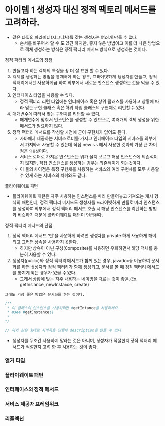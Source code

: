 # 아이템 1 생성자 대신 정적 팩토리 메서드를 고려하라.

- 같은 타입의 파라미터(시그니처)를 갖는 생성자는 여러개 만들 수 없다.
  - 순서를 바꾸어서 할 수 도 있긴 하지만, 좋지 않은 방법이고 이를 더 나은 방법으로 객체 생성하는 방식은 정적 팩터리 메서드 방식으로 생성하는 것이다.

정적 팩터리 메서드의 장점
1. 만들고자 하는 객체의 특징을 좀 더 잘 표현 할 수 있다.
2. 객체를 생성하는 방법을 통제해야 하는 경우, 프라이빗하게 생성자를 만들고, 정적 팩터리에서만 사용하게끔 하여 외부에서 새로운 인스턴스 생성하는 것을 막을 수 있다.
3. 인터페이스 타입을 사용할 수 있다.
   - 정적 팩터리 리턴 타입에는 인터페이스 혹은 상위 클래스를 사용하고 상황에 따라 맞는 구현 클래스 혹은 하위 타입 클래스의 구현체로 리턴할 수 있다.
4. 매개변수에 따라서 맞는 구현체를 리턴할 수 있다.
   - 매개변수에 맞춰서 인스턴스를 생성할 수 있으므로, 여러개의 객체 생성을 위한 메서드가 필요하지 않다.
5. 정적 팩터리 메서드를 작성할 시점에 굳이 구현체가 없어도 된다.
    - 자바에서 제공하는 서비스 로더를 가지고 인터페이스 타입의 서비스를 외부에서 가져와서 사용할 수 있는데 직접 new ~~ 해서 사용한 것과의 가장 큰 차이점은 `의존성`이다. 
    - 서비스 로더로 가져온 인스턴스는 뭐가 올지 모르고 해당 인스턴스에 의존적이지 않지만, 직접 인스턴스를 생성하는 경우는 의존적이게 되는것이다.
    - 이 둘의 차이점은 특정 구현체를 사용하는 서비스와 여러 구현체를 모두 사용할 수 있게 하는 서비스의 차이와도 같다.

플라이웨이트 패턴
- 플라이웨이트 패턴은 자주 사용하는 인스턴스를 미리 만들어놓고 가져오는 캐시 형식의 패턴인데, 정적 팩터리 메서드도 생성자를 프라이빗하게 만들로 미리 인스턴스를 생성하여 외부에서 정적 팩터리 메서드 호출 시 해당 인스턴스를 리턴하는 방법과 비슷하기 때문에 플라이웨이트 패턴이 언급된다.

정적 팩터리 메서드의 단점
1. 정적 팩터리 메서드 '만'을 사용하게 하려면 생성자를 private 하게 사용하게 해야 되고 그러면 상속을 사용하지 못한다.
   - 하지만 상속이 아닌 구성(Composite)를 사용하면 우회하면서 해당 객체를 충분히 사용할 수 있다.
2. 생성자(public)와 정적 팩터리 메서드가 함께 있는 경우, javadoc을 이용하여 문서화를 하면 생성자와 정적 팩터리가 함께 생성되고, 문서를 볼 때 정적 팩터리 메서드를 놓치게 되는 경우가 있을 수 있다.
   - 그래서 상황에 맞는 자주 사용하는 네이밍을 따르는 것이 좋음.(Ex. getInstance, newInstance, create)

`그래도 가장 좋은 방법은 문서화를 하는 것이다.`
```java
/**
 * 이 클래스의 인스턴스를 사용하려면 #getIntance를 사용하세요.
 * @see #getInstance()
 * 
*/

// 위와 같은 형태로 자바독을 만들때 description을 만들 수 있다.
```

- 생성자를 무조건 사용하지 말라는 것은 아니며, 생성자가 적절한지 정적 팩터리 메서드가 적절한지 고려 한 후 사용하는 것이 좋다.

### 열거 타입

### 플라이웨이트 패턴

### 인터페이스와 정적 메서드

### 서비스 제공자 프레임워크

### 리플렉션
